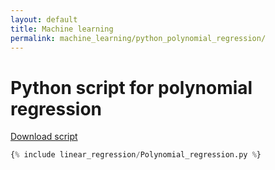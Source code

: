 ```yaml
---
layout: default
title: Machine learning
permalink: machine_learning/python_polynomial_regression/
---
```


# Python script for polynomial regression

<a href="https://grfreche.github.io/sources/linear_regression/Polynomial_regression.py" class="image fit">Download script</a>

```python
{% include linear_regression/Polynomial_regression.py %}
```
